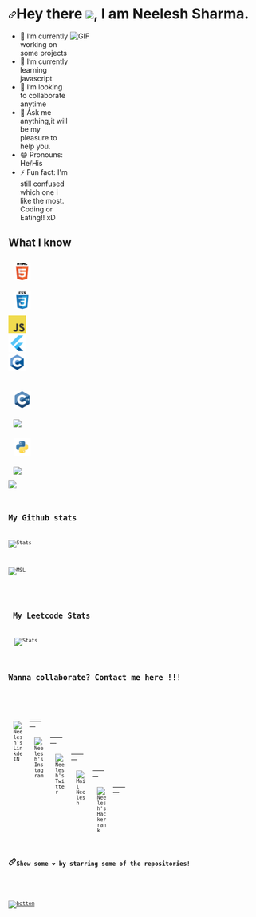 <h1><a id="user-content-hey-there-" class="anchor" aria-hidden="true" href="#hey-there-"><svg class="octicon octicon-link" viewBox="0 0 16 16" version="1.1" width="16" height="16" aria-hidden="true"><path fill-rule="evenodd" d="M7.775 3.275a.75.75 0 001.06 1.06l1.25-1.25a2 2 0 112.83 2.83l-2.5 2.5a2 2 0 01-2.83 0 .75.75 0 00-1.06 1.06 3.5 3.5 0 004.95 0l2.5-2.5a3.5 3.5 0 00-4.95-4.95l-1.25 1.25zm-4.69 9.64a2 2 0 010-2.83l2.5-2.5a2 2 0 012.83 0 .75.75 0 001.06-1.06 3.5 3.5 0 00-4.95 0l-2.5 2.5a3.5 3.5 0 004.95 4.95l1.25-1.25a.75.75 0 00-1.06-1.06l-1.25 1.25a2 2 0 01-2.83 0z"></path></svg></a>Hey there <a target="_blank" rel="noopener noreferrer" href="https://camo.githubusercontent.com/e8e7b06ecf583bc040eb60e44eb5b8e0ecc5421320a92929ce21522dbc34c891/68747470733a2f2f6d656469612e67697068792e636f6d2f6d656469612f6876524a434c467a6361737252346961377a2f67697068792e676966"><img src="https://camo.githubusercontent.com/e8e7b06ecf583bc040eb60e44eb5b8e0ecc5421320a92929ce21522dbc34c891/68747470733a2f2f6d656469612e67697068792e636f6d2f6d656469612f6876524a434c467a6361737252346961377a2f67697068792e676966" width="25px" data-canonical-src="https://media.giphy.com/media/hvRJCLFzcasrR4ia7z/giphy.gif" style="max-width:100%;"></a>, I am Neelesh Sharma. </h1>

<img align="right" alt="GIF" width="380" height="350" src="https://i.imgflip.com/4e028q.png"  >

- 🔭 I’m currently working on some projects
- 🌱 I’m currently learning javascript
- 👯 I’m looking to collaborate anytime
- 💬 Ask me anything,it will be my pleasure to help you.
- 😄 Pronouns: He/His
- ⚡ Fun fact: I'm still confused which one i like the most. Coding or Eating!! xD



<h2>What I know</h2>
<code><img height="35" src="https://raw.githubusercontent.com/github/explore/80688e429a7d4ef2fca1e82350fe8e3517d3494d/topics/html/html.png" style="max-width:100%; padding: 10px;"><code>
<code><img height="35" src="https://raw.githubusercontent.com/github/explore/80688e429a7d4ef2fca1e82350fe8e3517d3494d/topics/css/css.png" style="max-width:100%; padding: 10px"></code>
<code><img height="35" src="https://raw.githubusercontent.com/github/explore/80688e429a7d4ef2fca1e82350fe8e3517d3494d/topics/javascript/javascript.png" style="max-width:100% padding: 10px;"></code>
<code><img height="35" src="https://raw.githubusercontent.com/github/explore/80688e429a7d4ef2fca1e82350fe8e3517d3494d/topics/flutter/flutter.png" style="max-width:100% padding: 10px;"></code>
<code><img height="35" src="https://raw.githubusercontent.com/github/explore/80688e429a7d4ef2fca1e82350fe8e3517d3494d/topics/c/c.png" style="max-width:100% padding: 10px;"></code>

<code><img height="35" src="https://raw.githubusercontent.com/github/explore/80688e429a7d4ef2fca1e82350fe8e3517d3494d/topics/cpp/cpp.png" style="max-width:100%; padding: 10px"></code>
<code><img height="35" src="https://camo.githubusercontent.com/2abd9564f753a3fd501eeee14627ff813aad92f148a0d1b15c309f39b14bd18d/68747470733a2f2f7370656369616c732d696d616765732e666f72626573696d672e636f6d2f696d61676573657276652f3565376363653139323136393561303030363636636332392f39363078302e6a70673f6669743d7363616c65" data-canonical-src="https://specials-images.forbesimg.com/imageserve/5e7cce1921695a000666cc29/960x0.jpg?fit=scale" style="max-width:100%; padding: 10px"></code>
<code><img height="35" src="https://raw.githubusercontent.com/github/explore/80688e429a7d4ef2fca1e82350fe8e3517d3494d/topics/python/python.png" style="max-width:100%; padding: 10px"></code>
<code><img height="35" src="https://camo.githubusercontent.com/f20f9ae0baa6b60053d5dc4de899e489bf7c5d44cde85709e525d9c58e282537/68747470733a2f2f64312e6177737374617469632e636f6d2f61737365742d7265706f7369746f72792f70726f64756374732f616d617a6f6e2d7264732f3130323470782d4d7953514c2e666638373231356234336664373239326166313732653261356439623834343231373236323537312e706e67" data-canonical-src="https://d1.awsstatic.com/asset-repository/products/amazon-rds/1024px-MySQL.ff87215b43fd7292af172e2a5d9b844217262571.png" style="max-width:100%; padding: 10px"></code>
<code><a target="_blank" rel="noopener noreferrer" href="https://camo.githubusercontent.com/a8bd6d4c93f44f327c5d910d1cce2fba67ef11309edeff634cdb38770f5ecdfb/68747470733a2f2f62616e6e6572322e636c65616e706e672e636f6d2f32303138303432372f7a63652f6b697373706e672d6669676d612d757365722d696e746572666163652d64657369676e2d64657369676e65722d6c6f676f2d617070732d64657369676e2d35616532623130373530373539392e323835323531303531353234383035383935333239362e6a7067"><img height="35" src="https://camo.githubusercontent.com/a8bd6d4c93f44f327c5d910d1cce2fba67ef11309edeff634cdb38770f5ecdfb/68747470733a2f2f62616e6e6572322e636c65616e706e672e636f6d2f32303138303432372f7a63652f6b697373706e672d6669676d612d757365722d696e746572666163652d64657369676e2d64657369676e65722d6c6f676f2d617070732d64657369676e2d35616532623130373530373539392e323835323531303531353234383035383935333239362e6a7067" data-canonical-src="https://banner2.cleanpng.com/20180427/zce/kisspng-figma-user-interface-design-designer-logo-apps-design-5ae2b107507599.2852510515248058953296.jpg" style="max-width:100%;"></a></code>

<h2>My Github stats</h2>
<img src="https://github-readme-stats.vercel.app/api?username=Neelesh2512&&show_icons=true&title_color=ffffff&icon_color=bb2acf&text_color=daf7dc&bg_color=151515" alt="Stats">
  <br>
<img src="https://camo.githubusercontent.com/0f318325dfcd81e6e7edc1a6890e7f785b8ce175f6a9dc2d9c913eb1bd838a17/68747470733a2f2f6769746875622d726561646d652d73746174732e76657263656c2e6170702f6170692f746f702d6c616e67732f3f757365726e616d653d64616b7368703037266c61796f75743d636f6d7061637426686964655f626f726465723d66616c7365267469746c655f636f6c6f723d66666666666626746578745f636f6c6f723d6461663764632669636f6e5f636f6c6f723d6262326163662662675f636f6c6f723d313931393139" alt="MSL" data-canonical-src="https://github-readme-stats.vercel.app/api/top-langs/?username=Neelesh2512&amp;layout=compact&amp;hide_border=false&amp;title_color=ffffff&amp;text_color=daf7dc&amp;icon_color=bb2acf&amp;bg_color=191919" style="max-width:100%;">
<br>
  <h2> My Leetcode Stats </h2>
  <img src="https://leetcode-stat-api.herokuapp.com/neeleshsharma2512/" alt="Stats">
 <br>
<h2>Wanna collaborate? Contact me here !!!</h2>


<div class="center" style=" justify-content: center; ">
  <a href="https://www.linkedin.com/in/neelesh-sharma-68208b190/" rel="nofollow">
    <img align="left" alt="Neelesh's LinkdeIN" width="22px" src="https://camo.githubusercontent.com/d659d2bac00c01b42bffbae84bdc121e828b8fecd5b4949ffa2575f5d9e4a371/68747470733a2f2f63646e2e6a7364656c6976722e6e65742f6e706d2f73696d706c652d69636f6e734076332f69636f6e732f6c696e6b6564696e2e737667" data-canonical-src="https://cdn.jsdelivr.net/npm/simple-icons@v3/icons/linkedin.svg" style="max-width:100%; padding: 10px;">
  </a>
  <a href="https://www.instagram.com/neeeeelesh/" rel="nofollow">
    <img align="left" alt="Neelesh's Instagram" width="22px" src="https://camo.githubusercontent.com/c80f9763ed06d4ab9fbcc1a74b8b74cd95e4c7f82d3f1f70233994f236a0faeb/68747470733a2f2f63646e2e6a7364656c6976722e6e65742f6e706d2f73696d706c652d69636f6e734076332f69636f6e732f696e7374616772616d2e737667" data-canonical-src="https://cdn.jsdelivr.net/npm/simple-icons@v3/icons/instagram.svg" style="max-width:100%; padding: 10px">
  </a>
  <a href="https://twitter.com/sarcastic_heart" rel="nofollow">
    <img align="left" alt="Neelesh's Twitter" width="22px" src="https://camo.githubusercontent.com/5dd01369ff6b361d0f3a39ffdd9a7ee6cc146609ca62bf8b59091cca1e89d417/68747470733a2f2f63646e2e6a7364656c6976722e6e65742f6e706d2f73696d706c652d69636f6e7340332e31332e302f69636f6e732f747769747465722e737667" data-canonical-src="https://cdn.jsdelivr.net/npm/simple-icons@3.13.0/icons/twitter.svg" style="max-width:100%; padding: 10px">
  </a>
  <a href="mailto:neeleshsharma2512@gmail.com">
    <img align="left" alt="Mail Neelesh" width="22px" src="https://camo.githubusercontent.com/0c517543881d0daa7b68740f732f9d8da4603a4f64b2bd201c1a3fe3f7259afd/68747470733a2f2f63646e2e6a7364656c6976722e6e65742f6e706d2f73696d706c652d69636f6e7340332e312e302f69636f6e732f676d61696c2e737667" data-canonical-src="https://cdn.jsdelivr.net/npm/simple-icons@3.1.0/icons/gmail.svg" style="max-width:100%; padding: 10px">
  </a>
  <a href="https://www.hackerrank.com/neeleshsharma251" rel="nofollow">
    <img align="left" alt="Neelesh's Hackerrank" width="22px" src="https://camo.githubusercontent.com/43cad60b3e1662f800b9bae5c95cf729016560a64be5a64b96b6648e49c29de6/68747470733a2f2f63646e2e6a7364656c6976722e6e65742f6e706d2f73696d706c652d69636f6e7340332e312e302f69636f6e732f6861636b657272616e6b2e737667" data-canonical-src="https://cdn.jsdelivr.net/npm/simple-icons@3.1.0/icons/hackerrank.svg" style="max-width:100%; padding: 10px">
  </a>
</div>
<br>  
<br>

<div align="center1">
<h3><a id="user-content-show-some-️-by-starring-some-of-the-repositories" class="anchor" aria-hidden="true" href="#show-some-️-by-starring-some-of-the-repositories"><svg class="octicon octicon-link" viewBox="0 0 16 16" version="1.1" width="16" height="16" aria-hidden="true"><path fill-rule="evenodd" d="M7.775 3.275a.75.75 0 001.06 1.06l1.25-1.25a2 2 0 112.83 2.83l-2.5 2.5a2 2 0 01-2.83 0 .75.75 0 00-1.06 1.06 3.5 3.5 0 004.95 0l2.5-2.5a3.5 3.5 0 00-4.95-4.95l-1.25 1.25zm-4.69 9.64a2 2 0 010-2.83l2.5-2.5a2 2 0 012.83 0 .75.75 0 001.06-1.06 3.5 3.5 0 00-4.95 0l-2.5 2.5a3.5 3.5 0 004.95 4.95l1.25-1.25a.75.75 0 00-1.06-1.06l-1.25 1.25a2 2 0 01-2.83 0z"></path></svg></a>Show some <g-emoji class="g-emoji" alias="heart" fallback-src="https://github.githubassets.com/images/icons/emoji/unicode/2764.png">❤️</g-emoji> by starring some of the repositories!</h3>
</div>
 <p><a target="_blank" rel="noopener noreferrer" href="https://raw.githubusercontent.com/jayehernandez/jayehernandez/dcd7447c179f5a1131590b6ccba2223e879ab655/readme/bottom.svg"><img src="https://raw.githubusercontent.com/jayehernandez/jayehernandez/dcd7447c179f5a1131590b6ccba2223e879ab655/readme/bottom.svg" alt="bottom" style="max-width:100%;"></a></p>
